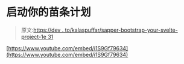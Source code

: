 # 启动你的苗条计划

> 原文:[https://dev . to/kalaspuffar/sapper-bootstrap-your-svelte-project-1e 31](https://dev.to/kalaspuffar/sapper-bootstrap-your-svelte-project-1e31)

[https://www.youtube.com/embed/i1S9Gf79634](https://www.youtube.com/embed/i1S9Gf79634)